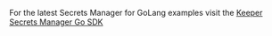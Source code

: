For the latest Secrets Manager for GoLang examples visit the [Keeper Secrets Manager Go SDK](https://github.com/Keeper-Security/secrets-manager-go/tree/master/example)